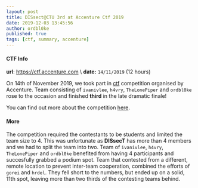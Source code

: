 ```yaml
---
layout: post
title: DISsect@CTU 3rd at Accenture Ctf 2019
date: 2019-12-03 13:45:56
author: ordbl0ke
published: true
tags: [ctf, summary, accenture]
---
```


#### CTF Info

__url__: https://ctf.accenture.com \\
__date:__ `14/11/2019` (12 hours)

On 14th of November 2019, we took part in [ctf](https://ctf.accenture.com) competition organised by Accenture. Team consisting of `ivanivlee`, `h4vry`, `TheLonePiper` and `ordbl0ke` rose to the occasion and finished **third** in the late dramatic finale! 

You can find out more about the competition [here](https://ctf.accenture.com).

<!--more-->

#### More

The competition required the contestants to be students and limited the team size to 4. This was unfortunate as **DISsecT** has more than 4 members and we had to split the team into two. Team of `ivanivlee`, `h4vry`, `TheLonePiper` and `ordbl0ke` benefited from having 4 participants and succesfully grabbed a podium spot. Team that contested from a different, remote location to prevent inter-team cooperation, combined the efforts of `gorei` and `hrdel`. They fell short to the numbers, but ended up on a solid, 11th spot, leaving more than two thirds of the contesting teams behind.